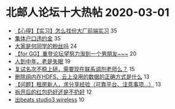 # 北邮人论坛十大热帖 2020-03-01

- [【心得】【实习】怎么找份大厂前端实习](https://bbs.byr.cn/article/StudyShare/195697) 35
- [集体户口违约金](https://bbs.byr.cn/article/Job/2078845) 35
- [大家是何同学的粉丝吗](https://bbs.byr.cn/article/Talking/6185706) 24
- [【for GG】重登论坛望努力淘到一个男朋友~~~](https://bbs.byr.cn/article/Friends/1953741) 20
- [人到中年，老是失眠](https://bbs.byr.cn/article/Feeling/3140855) 19
- [复试名次不稳上研，需要现在联系调剂老师么？](https://bbs.byr.cn/article/AimGraduate/1182678) 15
- [删除组内在HDFS、云上没用的数据的正确方式是什么](https://bbs.byr.cn/article/SoftDesign/48879) 13
- [【问题】租房新人，求分享经验（可靠平台、注意事项...）](https://bbs.byr.cn/article/Home/122569) 13
- [拆开后的红包扔好还是不扔好](https://bbs.byr.cn/article/Ghost/90823) 12
- [出beats studio3 wireless](https://bbs.byr.cn/article/Notebook/181138) 10


